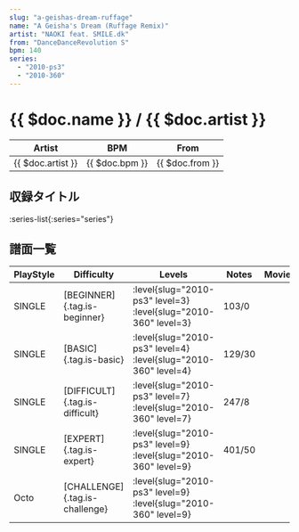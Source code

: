 ```yaml
---
slug: "a-geishas-dream-ruffage"
name: "A Geisha's Dream (Ruffage Remix)"
artist: "NAOKI feat. SMILE.dk"
from: "DanceDanceRevolution S"
bpm: 140
series:
  - "2010-ps3"
  - "2010-360"
---
```


# {{ $doc.name }} / {{ $doc.artist }}

|Artist|BPM|From|
|------|---|----|
|{{ $doc.artist }}|{{ $doc.bpm }}|{{ $doc.from }}|

## 収録タイトル

:series-list{:series="series"}

## 譜面一覧

|PlayStyle|Difficulty|Levels|Notes|Movie|
|---------|----------|------|-----|-----|
|SINGLE|[BEGINNER]{.tag.is-beginner}|<div class="field is-grouped is-grouped-multiline"> :level{slug="2010-ps3" level=3} :level{slug="2010-360" level=3}</div>|103/0||
|SINGLE|[BASIC]{.tag.is-basic}|<div class="field is-grouped is-grouped-multiline"> :level{slug="2010-ps3" level=4} :level{slug="2010-360" level=4}</div>|129/30||
|SINGLE|[DIFFICULT]{.tag.is-difficult}|<div class="field is-grouped is-grouped-multiline"> :level{slug="2010-ps3" level=7} :level{slug="2010-360" level=7}</div>|247/8||
|SINGLE|[EXPERT]{.tag.is-expert}|<div class="field is-grouped is-grouped-multiline"> :level{slug="2010-ps3" level=9} :level{slug="2010-360" level=9}</div>|401/50||
|Octo|[CHALLENGE]{.tag.is-challenge}|<div class="field is-grouped is-grouped-multiline"> :level{slug="2010-ps3" level=9} :level{slug="2010-360" level=9}</div>|||
